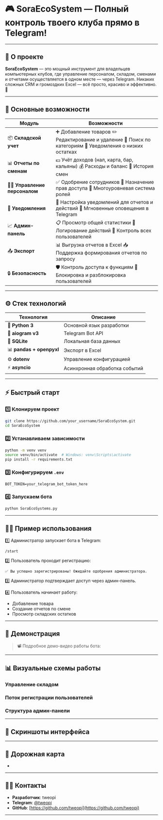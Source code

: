 # 🎮 SoraEcoSystem — Полный контроль твоего клуба прямо в Telegram!

---

## 🚀 О проекте

**SoraEcoSystem** — это мощный инструмент для владельцев компьютерных клубов, где управление персоналом, складом, сменами и отчетами осуществляется в одном месте — через Telegram. Никаких сложных CRM и громоздких Excel — всё просто, красиво и эффективно. 🎯

---

## 🔑 Основные возможности

| Модуль                          | Возможности                                                                                                  |
| ------------------------------- | ------------------------------------------------------------------------------------------------------------ |
| 📦 **Складской учет**           | ➕ Добавление товаров  ✏️ Редактирование и удаление  🔎 Поиск по категориям  🚨 Уведомления о низких остатках |
| 📊 **Отчеты по сменам**         | 💵 Учёт доходов (нал, карта, бар, кальяны)  💰 Расходы и баланс  📅 История смен                             |
| 🧑‍💼 **Управление персоналом** | ✅ Одобрение сотрудников  🔐 Назначение прав доступа  👑 Многоуровневая система ролей                         |
| 🔔 **Уведомления**              | 📲 Настройка уведомлений для отчетов и действий  🔔 Мгновенные оповещения в Telegram                         |
| 📈 **Админ-панель**             | 📋 Просмотр общей статистики  📜 Логирование действий  🔎 Контроль всех пользователей                        |
| 📤 **Экспорт**                  | 📊 Выгрузка отчетов в Excel  📥 Поддержка формирования отчетов по запросу                                    |
| 🔒 **Безопасность**             | 🛡 Контроль доступа к функциям  🚫 Блокировка и разблокировка пользователей                                  |

---

## ⚙️ Стек технологий

| Технология               | Описание                      |
| ------------------------ | ----------------------------- |
| 🐍 **Python 3**          | Основной язык разработки      |
| 🤖 **aiogram v3**        | Telegram Bot API              |
| 💾 **SQLite**            | Локальная база данных         |
| 📊 **pandas + openpyxl** | Экспорт в Excel               |
| ⚙️ **dotenv**            | Управление конфигурацией      |
| ⚡ **asyncio**            | Асинхронная обработка событий |

---

## ⚡ Быстрый старт

### 1️⃣ Клонируем проект

```bash
git clone https://github.com/your_username/SoraEcoSystem.git
cd SoraEcoSystem
```

### 2️⃣ Устанавливаем зависимости

```bash
python -m venv venv
source venv/bin/activate  # Windows: venv\Scripts\activate
pip install -r requirements.txt
```

### 3️⃣ Конфигурируем `.env`

```env
BOT_TOKEN=your_telegram_bot_token_here
```

### 4️⃣ Запускаем бота

```bash
python SoraEcoSystems.py
```

---

## 👨‍💻 Пример использования

1️⃣ Администратор запускает бота в Telegram:

```
/start
```

2️⃣ Пользователь проходит регистрацию:

```
✅ Вы успешно зарегистрированы! Ожидайте одобрения администратора.
```

3️⃣ Администратор подтверждает доступ через админ-панель.

4️⃣ Пользователь начинает работу:

- Добавление товара
- Создание отчетов по смене
- Просмотр складских остатков

---

## 🎯 Демонстрация

> 📽 Подробное демо-видео работы бота:
>
>

---

## 📊 Визуальные схемы работы

### Управление складом

### Поток регистрации пользователей

### Структура админ-панели

---

## 🎯 Скриншоты интерфейса

---

## 🧭 Дорожная карта

-

---

## 🧑‍💻 Контакты

- **Разработчик**: tweopi
- **Telegram**: [@tweopi](https://t.me/tweopi)
- **GitHub**: [https://github.com/tweopi](https://github.com/tweopi)

---

